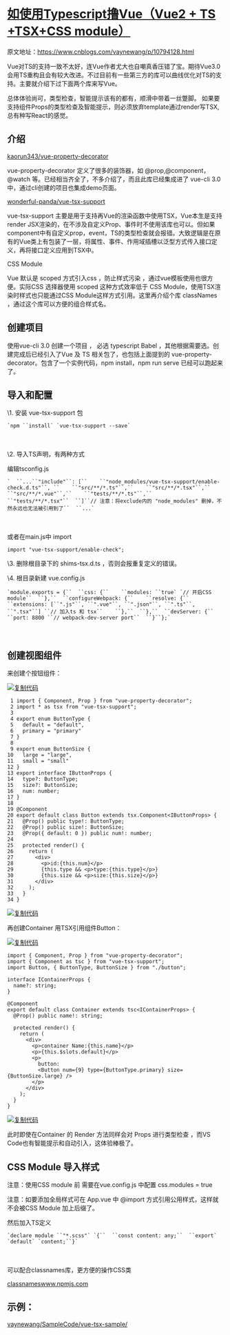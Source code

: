# [如使用Typescript撸Vue（Vue2 + TS +TSX+CSS module）](https://www.cnblogs.com/vaynewang/p/10794128.html)



原文地址：https://www.cnblogs.com/vaynewang/p/10794128.html

Vue对TS的支持一致不太好，连Vue作者尤大也自嘲真香压错了宝。期待Vue3.0会用TS重构且会有较大改进。不过目前有一些第三方的库可以曲线优化对TS的支持。主要就介绍下过下面两个库来写Vue。

总体体验尚可，类型检查，智能提示该有的都有，顺滑中带着一丝蹩脚。
如果要支持组件Props的类型检查及智能提示，则必须放弃template通过render写TSX, 总有种写React的感觉。

## 介绍

[kaorun343/vue-property-decorator](https://link.zhihu.com/?target=https%3A//github.com/kaorun343/vue-property-decorator)

vue-property-decorator 定义了很多的装饰器，如 @prop,@component，@watch 等。已经相当齐全了，不多介绍了，而且此库已经集成进了 vue-cli 3.0中，通过cli创建的项目也集成demo页面。

[wonderful-panda/vue-tsx-support](https://link.zhihu.com/?target=https%3A//github.com/wonderful-panda/vue-tsx-support)

vue-tsx-support 主要是用于支持再Vue的渲染函数中使用TSX，Vue本生是支持render JSX渲染的，在不涉及自定义Prop、事件时不使用该库也可以。但如果component中有自定义prop，event，TS的类型检查就会报错。大致逻辑是在原有的Vue类上有包装了一层，将属性、事件、作用域插槽以泛型方式传入接口定义，再将接口定义应用到TSX中。

CSS Module

Vue 默认是 scoped 方式引入css ，防止样式污染 ，通过vue模板使用也很方便。实际CSS 选择器使用 scoped 这种方式效率低于 CSS Module，使用TSX渲染时样式也只能通过CSS Module这样方式引用。这里再介绍个库 classNames ，通过这个库可以方便的组合样式名。

## 创建项目

使用vue-cli 3.0 创建一个项目 ， 必选 typescript Babel ，其他根据需要选。创建完成后已经引入了Vue 及 TS 相关包了，也包括上面提到的 vue-property-decorator。包含了一个实例代码，npm install，npm run serve 已经可以跑起来了。

## 导入和配置

\1. 安装 vue-tsx-support 包

```
`npm ``install` `vue-tsx-support --save`
```

　　

\2. 导入TS声明，有两种方式

编辑tsconfig.js

```
`  ``...``"include"``: [``    ``"node_modules/vue-tsx-support/enable-check.d.ts"``, ``    ``"src/**/*.ts"``,``    ``"src/**/*.tsx"``,``    ``"src/**/*.vue"``,``    ``"tests/**/*.ts"``,``    ``"tests/**/*.tsx"``  ``]``// 注意：将exclude内的 "node_modules" 删掉，不然永远也无法被引用到了``  ``...`
```

　　

或者在main.js中 import

```
import "vue-tsx-support/enable-check";
```

 

\3. 删除根目录下的 shims-tsx.d.ts ，否则会报重复定义的错误。

\4. 根目录新建 vue.config.js

```
`module.exports = {``  ``css: {``    ``modules: ``true` `// 开启CSS module``  ``},``  ``configureWebpack: {``    ``resolve: {``      ``extensions: [``".js"``, ``".vue"``, ``".json"``, ``".ts"``, ``".tsx"``] ``// 加入ts 和 tsx``    ``},``  ``},``  ``devServer: {``    ``port: 8800 ``// webpack-dev-server port``  ``}``};`
```

　　

## 创建视图组件

来创建个按钮组件：

[![复制代码](https://common.cnblogs.com/images/copycode.gif)](javascript:void(0);)

```
 1 import { Component, Prop } from "vue-property-decorator";
 2 import * as tsx from "vue-tsx-support";
 3 
 4 export enum ButtonType {
 5   default = "default",
 6   primary = "primary"
 7 }
 8 
 9 export enum ButtonSize {
10   large = "large",
11   small = "small"
12 }
13 export interface IButtonProps {
14   type?: ButtonType;
15   size?: ButtonSize;
16   num: number;
17 }
18 
19 @Component
20 export default class Button extends tsx.Component<IButtonProps> {
21   @Prop() public type!: ButtonType;
22   @Prop() public size!: ButtonSize;
23   @Prop({ default: 0 }) public num!: number;
24 
25   protected render() {
26     return (
27       <div>
28         <p>id:{this.num}</p>
29         {this.type && <p>type:{this.type}</p>}
30         {this.size && <p>size:{this.size}</p>}
31       </div>
32     );
33   }
34 }
```

[![复制代码](https://common.cnblogs.com/images/copycode.gif)](javascript:void(0);)

 

再创建Container 用TSX引用组件Button：

[![复制代码](https://common.cnblogs.com/images/copycode.gif)](javascript:void(0);)

```
import { Component, Prop } from "vue-property-decorator";
import { Component as tsc } from "vue-tsx-support";
import Button, { ButtonType, ButtonSize } from "./button";

interface IContainerProps {
  name?: string;
}

@Component
export default class Container extends tsc<IContainerProps> {
  @Prop() public name!: string;

  protected render() {
    return (
      <div>
        <p>container Name:{this.name}</p>
        <p>{this.$slots.default}</p>
        <p>
          button:
          <Button num={9} type={ButtonType.primary} size={ButtonSize.large} />
        </p>
      </div>
    );
  }
}
```

[![复制代码](https://common.cnblogs.com/images/copycode.gif)](javascript:void(0);)

 

此时即使在Container 的 Render 方法同样会对 Props 进行类型检查 ，而VS Code也有智能提示和自动引入，这体验棒极了。

## CSS Module 导入样式

注意：使用CSS module 前 需要在vue.config.js 中配置 css.modules = true

注意：如要添加全局样式可在 App.vue 中 @import 方式引用公用样式，这样就不会被CSS Module 加上后缀了。

然后加入TS定义

```
`declare module ``"*.scss"` `{``  ``const content: any;``  ``export` `default` `content;``}`
```

　　

可以配合classnames库，更方便的操作CSS类

[classnameswww.npmjs.com](https://link.zhihu.com/?target=https%3A//www.npmjs.com/package/classnames)

## 示例：

[vaynewang/SampleCode/vue-tsx-sample/](https://link.zhihu.com/?target=https%3A//github.com/vaynewang/SampleCode/tree/master/vue-tsx-sample)